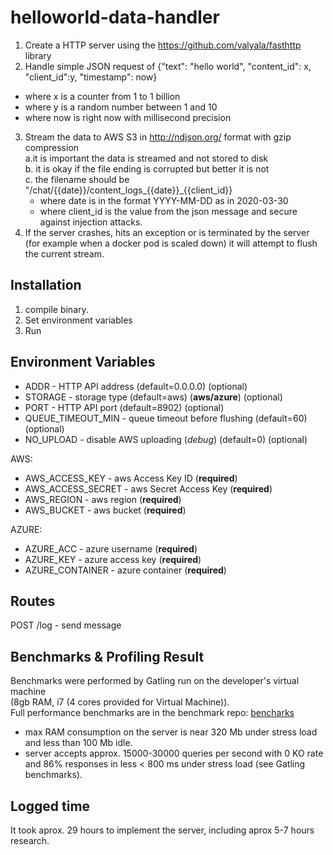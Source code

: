 # helloworld-data-handler

1. Create a HTTP server using the https://github.com/valyala/fasthttp library
2. Handle simple JSON request of 
{"text": "hello world", "content_id": x, "client_id":y, "timestamp": now}  
* where x is a counter from 1 to 1 billion  
* where y is a random number between 1 and 10  
* where now is right now with millisecond precision  
3. Stream the data to AWS S3 in http://ndjson.org/ format with gzip compression  
a.it is important the data is streamed and not stored to disk  
b. it is okay if the file ending is corrupted but better it is not  
c. the filename should be "/chat/{{date}}/content_logs_{{date}}_{{client_id}}  
    -  where date is in the format YYYY-MM-DD as in 2020-03-30  
    -  where client_id is the value from the json message and secure against injection attacks.  
4. If the server crashes, hits an exception or is terminated by the server (for example when a docker pod is scaled down) it will attempt to flush the current stream.  


## Installation
1. compile binary.
2. Set environment variables
3. Run

## Environment Variables
- ADDR - HTTP API address (default=0.0.0.0) (optional)
- STORAGE - storage type (default=aws) (**aws/azure**) (optional)
- PORT - HTTP API port (default=8902) (optional)
- QUEUE_TIMEOUT_MIN - queue timeout before flushing (default=60) (optional)
- NO_UPLOAD - disable AWS uploading (_debug_) (default=0) (optional)

AWS:
- AWS_ACCESS_KEY - aws Access Key ID (**required**)
- AWS_ACCESS_SECRET - aws Secret Access Key (**required**)
- AWS_REGION - aws region (**required**)
- AWS_BUCKET - aws bucket (**required**)

AZURE:
- AZURE_ACC - azure username (**required**)
- AZURE_KEY - azure access key (**required**)
- AZURE_CONTAINER - azure container (**required**)

## Routes
POST /log - send message

## Benchmarks & Profiling Result
Benchmarks were performed by Gatling run on the developer's virtual machine \
(8gb RAM, i7 (4 cores provided for Virtual Machine)).\
Full performance benchmarks are in the benchmark repo: [bencharks](https://github.com/krylphi/helloworld-data-handler-benchmark)

- max RAM consumption on the server is near 320 Mb under stress load and less than 100 Mb idle.
- server accepts approx. 15000-30000 queries per second with 0 KO rate and 86% responses in less < 800 ms under stress load (see Gatling benchmarks).

## Logged time
It took aprox. 29 hours to implement the server, including aprox 5-7 hours research.
